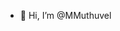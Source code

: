 - 👋 Hi, I’m @MMuthuvel


<!---
MMuthuvel/MMuthuvel is a ✨ special ✨ repository because its `README.md` (this file) appears on your GitHub profile.
You can click the Preview link to take a look at your changes.
--->
